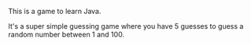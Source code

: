 This is a game to learn Java.

It's a super simple guessing game where you have 5 guesses to guess a random number between 1 and 100.